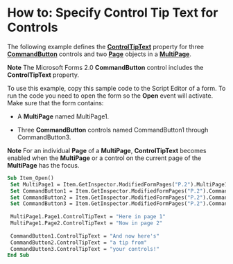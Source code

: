 
# How to: Specify Control Tip Text for Controls

The following example defines the  **[ControlTipText](11412cc8-7e62-1382-de69-905d5d75d419.md)** property for three **[CommandButton](bb2bcfaa-e7a5-cedc-2ed7-bcc17a4d8fb6.md)** controls and two **[Page](836941c3-c768-151a-65a5-41c71493033a.md)** objects in a **[MultiPage](ac0fa233-81fe-8a34-4113-6907c6d8f7e2.md)**.


 **Note**  The Microsoft Forms 2.0  **CommandButton** control includes the **ControlTipText** property.


To use this example, copy this sample code to the Script Editor of a form. To run the code you need to open the form so the  **Open** event will activate. Make sure that the form contains:


- A  **MultiPage** named MultiPage1.
    
- Three  **CommandButton** controls named CommandButton1 through CommandButton3.
    

 **Note**  For an individual  **Page** of a **MultiPage**,  **ControlTipText** becomes enabled when the **MultiPage** or a control on the current page of the **MultiPage** has the focus.




```vb
Sub Item_Open() 
 Set MultiPage1 = Item.GetInspector.ModifiedFormPages("P.2").MultiPage1 
 Set CommandButton1 = Item.GetInspector.ModifiedFormPages("P.2").CommandButton1 
 Set CommandButton2 = Item.GetInspector.ModifiedFormPages("P.2").CommandButton2 
 Set CommandButton3 = Item.GetInspector.ModifiedFormPages("P.2").CommandButton3 
 
 MultiPage1.Page1.ControlTipText = "Here in page 1" 
 MultiPage1.Page2.ControlTipText = "Now in page 2" 
 
 CommandButton1.ControlTipText = "And now here's" 
 CommandButton2.ControlTipText = "a tip from" 
 CommandButton3.ControlTipText = "your controls!" 
End Sub
```

